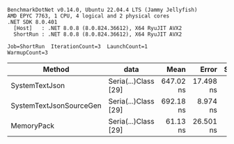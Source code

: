 ```

BenchmarkDotNet v0.14.0, Ubuntu 22.04.4 LTS (Jammy Jellyfish)
AMD EPYC 7763, 1 CPU, 4 logical and 2 physical cores
.NET SDK 8.0.401
  [Host]   : .NET 8.0.8 (8.0.824.36612), X64 RyuJIT AVX2
  ShortRun : .NET 8.0.8 (8.0.824.36612), X64 RyuJIT AVX2

Job=ShortRun  IterationCount=3  LaunchCount=1  
WarmupCount=3  

```
| Method                  | data                 | Mean      | Error     | StdDev   | Min       | Max       | Gen0   | Allocated |
|------------------------ |--------------------- |----------:|----------:|---------:|----------:|----------:|-------:|----------:|
| SystemTextJson          | Seria(...)Class [29] | 647.02 ns | 17.498 ns | 0.959 ns | 645.92 ns | 647.65 ns | 0.0038 |     392 B |
| SystemTextJsonSourceGen | Seria(...)Class [29] | 692.18 ns |  8.974 ns | 0.492 ns | 691.64 ns | 692.60 ns | 0.0048 |     464 B |
| MemoryPack              | Seria(...)Class [29] |  61.13 ns | 26.501 ns | 1.453 ns |  59.90 ns |  62.73 ns | 0.0014 |     120 B |

